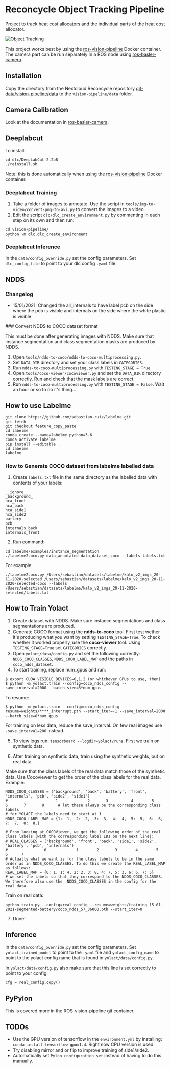 # Reconcycle Object Tracking Pipeline

Project to track heat cost allocators and the individual parts of the heat cost allocator.

![Object Tracking](./readme_image.png)

This project works best by using the [ros-vision-pipeline](https://github.com/ReconCycle/ros-vision-pipeline) Docker container.
The camera part can be run separately in a ROS node using [ros-basler-camera](https://github.com/ReconCycle/ros-basler-camera).

## Installation

Copy the directory from the Nextcloud Reconcycle repository [git-data/vision-pipeline/data](https://cloud.reconcycle.eu/f/21297) to the `vision-pipeline/data` folder.

## Camera Calibration

Look at the documentation in [ros-basler-camera](https://github.com/ReconCycle/ros-basler-camera).

## Deeplabcut 

To install:
```
cd dlc/DeepLabCut-2.2b8
./reinstall.sh
```
Note: this is done automatically when using the [ros-vision-pipeline](https://github.com/ReconCycle/ros-vision-pipeline) Docker container.

### Deeplabcut Training

1. Take a folder of images to annotate. Use the script in `tools/img-to-video/convert-png-to-avi.py` to convert the images to a video.
2. Edit the script `dlc/dlc_create_environment.py` by commenting in each step on its own and then run:
```
cd vision-pipeline/
python -m dlc.dlc_create_environment
```


### Deeplabcut Inference

In the `data/config_override.py` set the config parameters. Set `dlc_config_file` to point to your dlc config `.yaml` file.

## NDDS

### Changelog

- 15/01/2021: Changed the all_internals to have label pcb on the side where the pcb is visible and internals on the side where the white plastic is visible

### Convert NDDS to COCO dataset format

This must be done after generating images with NDDS. Make sure that instance segmentation and class segmentation masks are produced by NDDS.

1. Open `tools/ndds-to-coco/ndds-to-coco-multiprocessing.py`.
2. Set `DATA_DIR` directory and set your class labels in `CATEGORIES`.
3. Run  `ndds-to-coco-multiprocessing.py` with `TESTING_STAGE = True`.
4. Open `tools/coco-viewer/cocoviewer.py` and set the `DATA_DIR` directory correctly. Run and check that the mask labels are correct.
5. Run  `ndds-to-coco-multiprocessing.py` with `TESTING_STAGE = False`. Wait an hour or so to do it's thing...


## How to use Labelme

```
git clone https://github.com/sebastian-ruiz/labelme.git
git fetch
git checkout feature_copy_paste
cd labelme
conda create --name=labelme python=3.6
conda activate labelme
pip install --editable .
cd labelme
labelme
```

### How to Generate COCO dataset from labelme labelled data

1. Create `labels.txt` file in the same directory as the labelled data with contents of your labels:
```
__ignore__
_background_
hca_front
hca_back
hca_side1
hca_side2
battery
pcb
internals_back
internals_front
```
2. Run command:
```
cd labelme/examples/instance_segmentation
./labelme2coco.py data_annotated data_dataset_coco --labels labels.txt
```
For example:
```
./labelme2coco.py /Users/sebastian/datasets/labelme/kalo_v2_imgs_20-11-2020-selected /Users/sebastian/datasets/labelme/kalo_v2_imgs_20-11-2020-selected-coco --labels /Users/sebastian/datasets/labelme/kalo_v2_imgs_20-11-2020-selected/labels.txt
```


## How to Train Yolact

1. Create dataset with NDDS. Make sure instance segmentations and class segmentations are produced.
2. Generate COCO format using the **ndds-to-coco** tool. First test wether it's producing what you want by setting `TESTING_STAGE=True`.
To check whether it worked properly, use the **coco-viewer** tool. Using `TESTING_STAGE=True` set `CATEGORIES` correctly.
3. Open `yolact/data/config.py` and set the following correctly: `NDDS_COCO_CLASSES`, `NDDS_COCO_LABEL_MAP` and the paths in `coco_ndds_dataset`.
4. To start training, replace num_gpus and run:
```
$ export CUDA_VISIBLE_DEVICES=0,1,2 (or whichever GPUs to use, then)
$ python -m yolact.train --config=coco_ndds_config --save_interval=2000 --batch_size=8*num_gpus
```
To resume:
```
$ python -m yolact.train --config=coco_ndds_config --resume=weights/****_interrupt.pth --start_iter=-1 --save_interval=2000 --batch_size=8*num_gpus
```
For training on less data, reduce the save_interval. On few real images use `--save_interval=200` instead.

5. To view logs run: `tensorboard --logdir=yolact/runs`.
First we train on synthetic data.

6. After training on synthetic data, train using the synthetic weights, but on real data.

Make sure that the class labels of the real data match those of the synthetic data. Use Cocoviewer to get the order of the class labels for the real data. 
Example:
```
NDDS_COCO_CLASSES = ('background', 'back', 'battery', 'front', 'internals', 'pcb', 'side2', 'side1')
#                     1             2       3          4        5            6       7       8      # let these always be the corresponding class labels
# for YOLACT the labels need to start at 1
NDDS_COCO_LABEL_MAP = {1:  1,  2:  2,  3:  3,  4:  4,  5:  5,  6:  6,  7:  7,  8:  8,}

# From looking at COCOViewer, we get the following order of the real class labels (with the corresponding label IDs on the next line):
# REAL_CLASSES = ('background', 'front', 'back', 'side1', 'side2', 'battery', 'pcb', 'internals') 
#                0             1        2       3        4        5          6      7
# Actually what we want is for the class labels to be in the same order as in NDDS_COCO_CLASSES. To do this we create the REAL_LABEL_MAP as follows:
REAL_LABEL_MAP = {0: 1, 1: 4, 2: 2, 3: 8, 4: 7, 5: 3, 6: 6, 7: 5}
# we set the labels so that they correspond to the NDDS_COCO_CLASSES. We therefore also use the  NDDS_COCO_CLASSES in the config for the real data.
```

Train on real data:
```
python train.py --config=real_config --resume=weights/training_15-01-2021-segmented-battery/coco_ndds_57_36000.pth --start_iter=0
```

7. Done!

## Inference

In the `data/config_override.py` set the config parameters. Set `yolact_trained_model` to point to the `.yaml` file and `yolact_config_name` to point to the yolact config name that is found in `yolact/data/config.py`.

In `yolact/data/config.py` also make sure that this line is set correctly to point to your config:
```
cfg = real_config.copy()
```

## PyPylon

This is covered more in the ROS-vision-pipeline git container.

## TODOs

- Use the GPU version of tensorflow in the `environment.yml` by installing: `conda install tensorflow-gpu=1.4`. Right now CPU version is used.
- Try disabling mirror and or flip to improve training of side1/side2.
- Automatically set `Pylon configuration set` instead of having to do this manually.